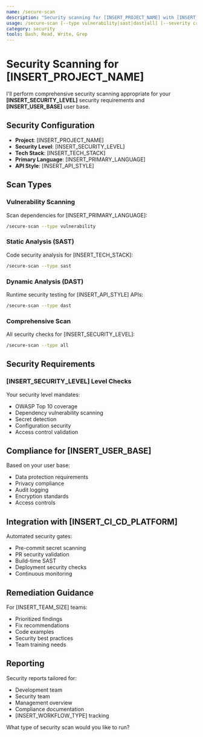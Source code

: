 ```yaml
---
name: /secure-scan
description: "Security scanning for [INSERT_PROJECT_NAME] with [INSERT_SECURITY_LEVEL] requirements"
usage: /secure-scan [--type vulnerability|sast|dast|all] [--severity critical|high|medium|low]
category: security
tools: Bash, Read, Write, Grep
---
```


# Security Scanning for [INSERT_PROJECT_NAME]

I'll perform comprehensive security scanning appropriate for your **[INSERT_SECURITY_LEVEL]** security requirements and **[INSERT_USER_BASE]** user base.

## Security Configuration

- **Project**: [INSERT_PROJECT_NAME]
- **Security Level**: [INSERT_SECURITY_LEVEL]
- **Tech Stack**: [INSERT_TECH_STACK]
- **Primary Language**: [INSERT_PRIMARY_LANGUAGE]
- **API Style**: [INSERT_API_STYLE]

## Scan Types

### Vulnerability Scanning
Scan dependencies for [INSERT_PRIMARY_LANGUAGE]:
```bash
/secure-scan --type vulnerability
```

### Static Analysis (SAST)
Code security analysis for [INSERT_TECH_STACK]:
```bash
/secure-scan --type sast
```

### Dynamic Analysis (DAST)
Runtime security testing for [INSERT_API_STYLE] APIs:
```bash
/secure-scan --type dast
```

### Comprehensive Scan
All security checks for [INSERT_SECURITY_LEVEL]:
```bash
/secure-scan --type all
```

## Security Requirements

### [INSERT_SECURITY_LEVEL] Level Checks
Your security level mandates:
- OWASP Top 10 coverage
- Dependency vulnerability scanning
- Secret detection
- Configuration security
- Access control validation

## Compliance for [INSERT_USER_BASE]

Based on your user base:
- Data protection requirements
- Privacy compliance
- Audit logging
- Encryption standards
- Access controls

## Integration with [INSERT_CI_CD_PLATFORM]

Automated security gates:
- Pre-commit secret scanning
- PR security validation
- Build-time SAST
- Deployment security checks
- Continuous monitoring

## Remediation Guidance

For [INSERT_TEAM_SIZE] teams:
- Prioritized findings
- Fix recommendations
- Code examples
- Security best practices
- Team training needs

## Reporting

Security reports tailored for:
- Development team
- Security team
- Management overview
- Compliance documentation
- [INSERT_WORKFLOW_TYPE] tracking

What type of security scan would you like to run?